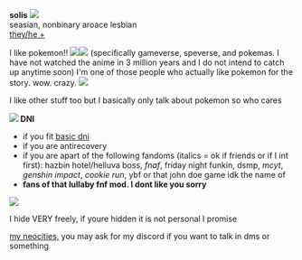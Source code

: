 <b>solis</b> <img src="https://barbara.crd.co/assets/images/gallery28/a639e43a.gif?v=115e6ed7"><br>
seasian, nonbinary aroace lesbian
<br><a href="https://en.pronouns.page/@solistice">they/he +</a>

I like pokemon!! <img src="https://barbara.crd.co/assets/images/gallery05/770177fc.gif"><img src="https://barbara.crd.co/assets/images/gallery05/a1c9e904.gif"> (specifically gameverse, speverse, and pokemas. I have not watched the anime in 3 million years and I do not intend to catch up anytime soon)
I'm one of those people who actually like pokemon for the story. wow. crazy. <img src="https://barbara.crd.co/assets/images/gallery27/4d0157d1.gif">

I like other stuff too but I basically only talk about pokemon so who cares

<b><img src="https://barbara.crd.co/assets/images/gallery15/e504d2bd.gif"> DNI</b>
<ul>
  <li>if you fit <a href="listography.com/dni">basic dni</a></li>
  <li>if you are antirecovery</li>
  <li>if you are apart of the following fandoms (italics = ok if friends or if I int first): hazbin hotel/helluva boss, <i>fnaf</i>, friday night funkin, dsmp, <i>mcyt</i>, <i>genshin impact</i>, <i>cookie run</i>, ybf or that john doe game idk the name of
  <li><b>fans of that lullaby fnf mod. I dont like you sorry</b></li>
</ul>

<img src="https://barbara.crd.co/assets/images/gallery37/3bb57ebd_original.gif">

I hide VERY freely, if youre hidden it is not personal I promise

<a href="https://pokemaster28.neocities.org">my neocities,</a> you may ask for my discord if you want to talk in dms or something
  
